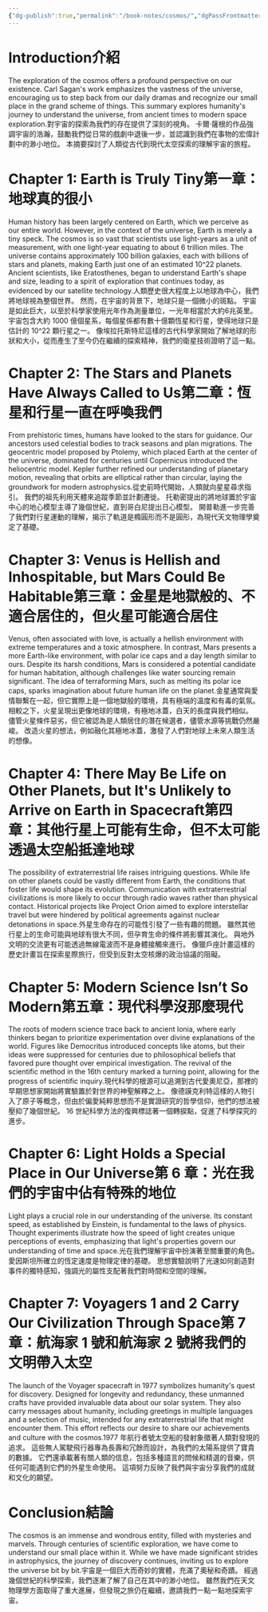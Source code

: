 ```yaml
---
{"dg-publish":true,"permalink":"/book-notes/cosmos/","dgPassFrontmatter":true,"created":"2024-11-24T10:41:52.104+08:00","updated":"2024-11-27T18:15:38.449+08:00"}
---
```


# Introduction介紹

The exploration of the cosmos offers a profound perspective on our existence. Carl Sagan's work emphasizes the vastness of the universe, encouraging us to step back from our daily dramas and recognize our small place in the grand scheme of things. This summary explores humanity's journey to understand the universe, from ancient times to modern space exploration.對宇宙的探索為我們的存在提供了深刻的視角。 卡爾·薩根的作品強調宇宙的浩瀚，鼓勵我們從日常的戲劇中退後一步，並認識到我們在事物的宏偉計劃中的渺小地位。 本摘要探討了人類從古代到現代太空探索的理解宇宙的旅程。

# Chapter 1: Earth is Truly Tiny第一章：地球真的很小

Human history has been largely centered on Earth, which we perceive as our entire world. However, in the context of the universe, Earth is merely a tiny speck. The cosmos is so vast that scientists use light-years as a unit of measurement, with one light-year equating to about 6 trillion miles. The universe contains approximately 100 billion galaxies, each with billions of stars and planets, making Earth just one of an estimated 10^22 planets. Ancient scientists, like Eratosthenes, began to understand Earth's shape and size, leading to a spirit of exploration that continues today, as evidenced by our satellite technology.人類歷史很大程度上以地球為中心，我們將地球視為整個世界。 然而，在宇宙的背景下，地球只是一個微小的斑點。 宇宙是如此巨大，以至於科學家使用光年作為測量單位，一光年相當於大約6兆英里。 宇宙包含大約 1000 億個星系，每個星係都有數十億顆恆星和行星，使得地球只是估計的 10^22 顆行星之一。 像埃拉托斯特尼這樣的古代科學家開始了解地球的形狀和大小，從而產生了至今仍在繼續的探索精神，我們的衛星技術證明了這一點。

# Chapter 2: The Stars and Planets Have Always Called to Us第二章：恆星和行星一直在呼喚我們

From prehistoric times, humans have looked to the stars for guidance. Our ancestors used celestial bodies to track seasons and plan migrations. The geocentric model proposed by Ptolemy, which placed Earth at the center of the universe, dominated for centuries until Copernicus introduced the heliocentric model. Kepler further refined our understanding of planetary motion, revealing that orbits are elliptical rather than circular, laying the groundwork for modern astrophysics.從史前時代開始，人類就向星星尋求指引。 我們的祖先利用天體來追蹤季節並計劃遷徙。 托勒密提出的將地球置於宇宙中心的地心模型主導了幾個世紀，直到哥白尼提出日心模型。 開普勒進一步完善了我們對行星運動的理解，揭示了軌道是橢圓形而不是圓形，為現代天文物理學奠定了基礎。

# Chapter 3: Venus is Hellish and Inhospitable, but Mars Could Be Habitable第三章：金星是地獄般的、不適合居住的，但火星可能適合居住

Venus, often associated with love, is actually a hellish environment with extreme temperatures and a toxic atmosphere. In contrast, Mars presents a more Earth-like environment, with polar ice caps and a day length similar to ours. Despite its harsh conditions, Mars is considered a potential candidate for human habitation, although challenges like water sourcing remain significant. The idea of terraforming Mars, such as melting its polar ice caps, sparks imagination about future human life on the planet.金星通常與愛情聯繫在一起，但它實際上是一個地獄般的環境，具有極端的溫度和有毒的氣氛。 相較之下，火星呈現出更像地球的環境，有極地冰蓋，白天的長度與我們相似。 儘管火星條件惡劣，但它被認為是人類居住的潛在候選者，儘管水源等挑戰仍然嚴峻。 改造火星的想法，例如融化其極地冰蓋，激發了人們對地球上未來人類生活的想像。

# Chapter 4: There May Be Life on Other Planets, but It's Unlikely to Arrive on Earth in Spacecraft第四章：其他行星上可能有生命，但不太可能透過太空船抵達地球

The possibility of extraterrestrial life raises intriguing questions. While life on other planets could be vastly different from Earth, the conditions that foster life would shape its evolution. Communication with extraterrestrial civilizations is more likely to occur through radio waves rather than physical contact. Historical projects like Project Orion aimed to explore interstellar travel but were hindered by political agreements against nuclear detonations in space.外星生命存在的可能性引發了一些有趣的問題。 雖然其他行星上的生命可能與地球有很大不同，但孕育生命的條件將影響其演化。 與地外文明的交流更有可能透過無線電波而不是身體接觸來進行。 像獵戶座計畫這樣的歷史計畫旨在探索星際旅行，但受到反對太空核爆的政治協議的阻礙。

# Chapter 5: Modern Science Isn’t So Modern第五章：現代科學沒那麼現代

The roots of modern science trace back to ancient Ionia, where early thinkers began to prioritize experimentation over divine explanations of the world. Figures like Democritus introduced concepts like atoms, but their ideas were suppressed for centuries due to philosophical beliefs that favored pure thought over empirical investigation. The revival of the scientific method in the 16th century marked a turning point, allowing for the progress of scientific inquiry.現代科學的根源可以追溯到古代愛奧尼亞，那裡的早期思想家開始將實驗置於對世界的神聖解釋之上。 像德謨克利特這樣的人物引入了原子等概念，但由於偏愛純粹思想而不是實證研究的哲學信仰，他們的想法被壓抑了幾個世紀。 16 世紀科學方法的復興標誌著一個轉捩點，促進了科學探究的進步。

# Chapter 6: Light Holds a Special Place in Our Universe第 6 章：光在我們的宇宙中佔有特殊的地位

Light plays a crucial role in our understanding of the universe. Its constant speed, as established by Einstein, is fundamental to the laws of physics. Thought experiments illustrate how the speed of light creates unique perceptions of events, emphasizing that light's properties govern our understanding of time and space.光在我們理解宇宙中扮演著至關重要的角色。 愛因斯坦所確立的恆定速度是物理定律的基礎。 思想實驗說明了光速如何創造對事件的獨特感知，強調光的屬性支配著我們對時間和空間的理解。

# Chapter 7: Voyagers 1 and 2 Carry Our Civilization Through Space第 7 章：航海家 1 號和航海家 2 號將我們的文明帶入太空

The launch of the Voyager spacecraft in 1977 symbolizes humanity's quest for discovery. Designed for longevity and redundancy, these unmanned crafts have provided invaluable data about our solar system. They also carry messages about humanity, including greetings in multiple languages and a selection of music, intended for any extraterrestrial life that might encounter them. This effort reflects our desire to share our achievements and culture with the cosmos.1977 年航行者號太空船的發射象徵著人類對發現的追求。 這些無人駕駛飛行器專為長壽和冗餘而設計，為我們的太陽系提供了寶貴的數據。 它們還承載著有關人類的信息，包括多種語言的問候和精選的音樂，供任何可能遇到它們的外星生命使用。 這項努力反映了我們與宇宙分享我們的成就和文化的願望。

# Conclusion結論

The cosmos is an immense and wondrous entity, filled with mysteries and marvels. Through centuries of scientific exploration, we have come to understand our small place within it. While we have made significant strides in astrophysics, the journey of discovery continues, inviting us to explore the universe bit by bit.宇宙是一個巨大而奇妙的實體，充滿了奧秘和奇蹟。 經過幾個世紀的科學探索，我們逐漸了解了自己在其中的渺小地位。 雖然我們在天文物理學方面取得了重大進展，但發現之旅仍在繼續，邀請我們一點一點地探索宇宙。